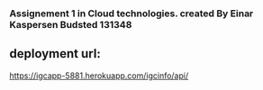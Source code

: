 ### Assignement 1 in Cloud technologies. created By Einar Kaspersen Budsted  131348

## deployment url:
https://igcapp-5881.herokuapp.com/igcinfo/api/
